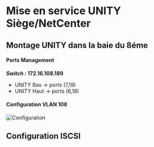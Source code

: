 # Mise en service UNITY Siège/NetCenter
## Montage UNITY dans la baie du 8éme
#### Ports Management
***Switch :* 172.16.108.189**
 - UNITY Bas -> ports (7,19)
 - UNITY Haut -> ports (6,18)
 #### Configuration VLAN 108
![Configuration](https://ibb.co/cFVFgWc)
## Configuration ISCSI

<!--stackedit_data:
eyJoaXN0b3J5IjpbLTM5NTc1MDk0MiwxNTI3MjA1OTE3XX0=
-->